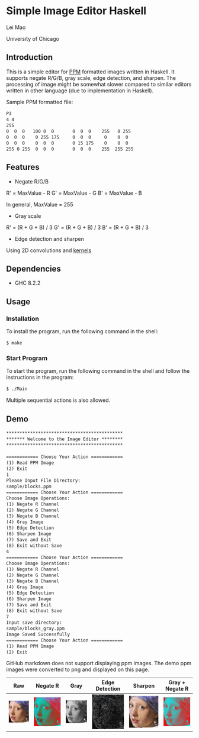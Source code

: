 # Simple Image Editor Haskell

Lei Mao

University of Chicago

## Introduction

This is a simple editor for [PPM](https://en.wikipedia.org/wiki/Netpbm_format) formatted images written in Haskell. It supports negate R/G/B, gray scale, edge detection, and sharpen. The processing of image might be somewhat slower compared to similar editors written in other language (due to implementation in Haskell).

Sample PPM formatted file:

```
P3
4 4
255
0  0  0   100 0  0       0  0  0    255   0 255
0  0  0    0 255 175     0  0  0     0    0  0
0  0  0    0  0  0       0 15 175    0    0  0
255 0 255  0  0  0       0  0  0    255  255 255
```
## Features

* Negate R/G/B

R' = MaxValue - R
G' = MaxValue - G
B' = MaxValue - B

In general, MaxValue = 255

* Gray scale

R' = (R + G + B) / 3
G' = (R + G + B) / 3
B' = (R + G + B) / 3

* Edge detection and sharpen 

Using 2D convolutions and [kernels](https://en.wikipedia.org/wiki/Kernel_(image_processing))


## Dependencies

* GHC 8.2.2


## Usage

### Installation

To install the program, run the following command in the shell:

```bash
$ make
```

### Start Program

To start the program, run the following command in the shell and follow the instructions in the program:

```bash
$ ./Main
```
Multiple sequential actions is also allowed.

## Demo

```
********************************************
******* Welcome to the Image Editor ********
********************************************

============ Choose Your Action ============
(1) Read PPM Image 
(2) Exit 
1
Please Input File Directory: 
sample/blocks.ppm
============ Choose Your Action ============
Choose Image Operations: 
(1) Negate R Channel
(2) Negate G Channel
(3) Negate B Channel
(4) Gray Image
(5) Edge Detection
(6) Sharpen Image
(7) Save and Exit
(8) Exit without Save
4
============ Choose Your Action ============
Choose Image Operations: 
(1) Negate R Channel
(2) Negate G Channel
(3) Negate B Channel
(4) Gray Image
(5) Edge Detection
(6) Sharpen Image
(7) Save and Exit
(8) Exit without Save
7
Input save directory: 
sample/blocks_gray.ppm
Image Saved Successfully
============ Choose Your Action ============
(1) Read PPM Image 
(2) Exit 
```

GitHub markdown does not support displaying ppm images. The demo ppm images were converted to png and displayed on this page.

Raw             |  Negate R | Gray | Edge Detection | Sharpen | Gray + Negate R
:-------------------------:|:-------------------------:|:-------------------------:|:-------------------------:|:-------------------------:|:-------------------------:
![](sample/demo/earring.png)  |  ![](sample/demo/earring_negateR.png)|  ![](sample/demo/earring_gray.png)|  ![](sample/demo/earring_edge.png)|  ![](sample/demo/earring_sharpened.png)|  ![](sample/demo/earring_gray_negateR.png)

